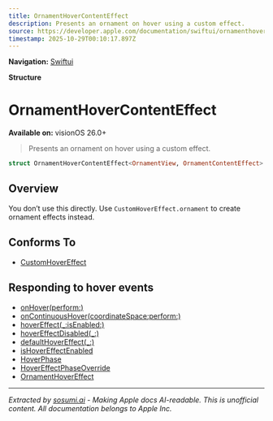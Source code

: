 ```yaml
---
title: OrnamentHoverContentEffect
description: Presents an ornament on hover using a custom effect.
source: https://developer.apple.com/documentation/swiftui/ornamenthovercontenteffect
timestamp: 2025-10-29T00:10:17.897Z
---
```


**Navigation:** [Swiftui](/documentation/swiftui)

**Structure**

# OrnamentHoverContentEffect

**Available on:** visionOS 26.0+

> Presents an ornament on hover using a custom effect.

```swift
struct OrnamentHoverContentEffect<OrnamentView, OrnamentContentEffect> where OrnamentView : View, OrnamentContentEffect : HoverEffectContent
```

## Overview

You don’t use this directly. Use `CustomHoverEffect.ornament` to create ornament effects instead.

## Conforms To

- [CustomHoverEffect](/documentation/swiftui/customhovereffect)

## Responding to hover events

- [onHover(perform:)](/documentation/swiftui/view/onhover(perform:))
- [onContinuousHover(coordinateSpace:perform:)](/documentation/swiftui/view/oncontinuoushover(coordinatespace:perform:))
- [hoverEffect(_:isEnabled:)](/documentation/swiftui/view/hovereffect(_:isenabled:))
- [hoverEffectDisabled(_:)](/documentation/swiftui/view/hovereffectdisabled(_:))
- [defaultHoverEffect(_:)](/documentation/swiftui/view/defaulthovereffect(_:))
- [isHoverEffectEnabled](/documentation/swiftui/environmentvalues/ishovereffectenabled)
- [HoverPhase](/documentation/swiftui/hoverphase)
- [HoverEffectPhaseOverride](/documentation/swiftui/hovereffectphaseoverride)
- [OrnamentHoverEffect](/documentation/swiftui/ornamenthovereffect)

---

*Extracted by [sosumi.ai](https://sosumi.ai) - Making Apple docs AI-readable.*
*This is unofficial content. All documentation belongs to Apple Inc.*
